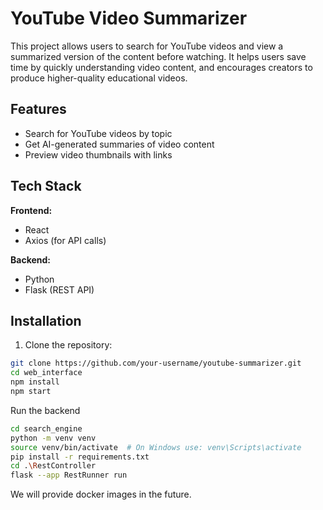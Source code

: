 # YouTube Video Summarizer

This project allows users to search for YouTube videos and view a summarized version of the content before watching. It helps users save time by quickly understanding video content, and encourages creators to produce higher-quality educational videos.

## Features

- Search for YouTube videos by topic
- Get AI-generated summaries of video content
- Preview video thumbnails with links

## Tech Stack

**Frontend:**
- React
- Axios (for API calls)

**Backend:**
- Python
- Flask (REST API)


## Installation

1. Clone the repository:

```bash
git clone https://github.com/your-username/youtube-summarizer.git
cd web_interface
npm install 
npm start
```

Run the backend 

```bash 
cd search_engine 
python -m venv venv
source venv/bin/activate  # On Windows use: venv\Scripts\activate
pip install -r requirements.txt
cd .\RestController 
flask --app RestRunner run 
```

We will provide docker images in the future. 